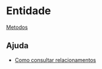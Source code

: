 # Entidade

[Metodos](../class/Entity)

## Ajuda
* [Como consultar relacionamentos](../howto/ConsultarRelacionamentos)
